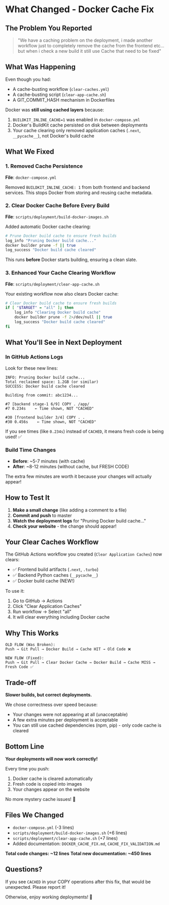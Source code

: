 # What Changed - Docker Cache Fix

## The Problem You Reported

> "We have a caching problem on the deployment, i made another workflow just to completely remove the cache from the frontend etc... but when i check a new build it still use Cache that need to be fixed"

## What Was Happening

Even though you had:
- A cache-busting workflow (`clear-caches.yml`)
- A cache-busting script (`clear-app-cache.sh`)
- A GIT_COMMIT_HASH mechanism in Dockerfiles

Docker was **still using cached layers** because:
1. `BUILDKIT_INLINE_CACHE=1` was enabled in `docker-compose.yml`
2. Docker's BuildKit cache persisted on disk between deployments
3. Your cache clearing only removed application caches (`.next`, `__pycache__`), not Docker's build cache

## What We Fixed

### 1. Removed Cache Persistence
**File**: `docker-compose.yml`

Removed `BUILDKIT_INLINE_CACHE: 1` from both frontend and backend services. This stops Docker from storing and reusing cache metadata.

### 2. Clear Docker Cache Before Every Build
**File**: `scripts/deployment/build-docker-images.sh`

Added automatic Docker cache clearing:
```bash
# Prune Docker build cache to ensure fresh builds
log_info "Pruning Docker build cache..."
docker builder prune -f || true
log_success "Docker build cache cleared"
```

This runs **before** Docker starts building, ensuring a clean slate.

### 3. Enhanced Your Cache Clearing Workflow
**File**: `scripts/deployment/clear-app-cache.sh`

Your existing workflow now also clears Docker cache:
```bash
# Clear Docker build cache to ensure fresh builds
if [ "$TARGET" = "all" ]; then
    log_info "Clearing Docker build cache"
    docker builder prune -f 2>/dev/null || true
    log_success "Docker build cache cleared"
fi
```

## What You'll See in Next Deployment

### In GitHub Actions Logs

Look for these new lines:
```
INFO: Pruning Docker build cache...
Total reclaimed space: 1.2GB (or similar)
SUCCESS: Docker build cache cleared

Building from commit: abc1234...

#7 [backend stage-1 6/9] COPY . /app/
#7 0.234s    ← Time shown, NOT "CACHED"

#30 [frontend builder 3/4] COPY . .
#30 0.456s    ← Time shown, NOT "CACHED"
```

If you see times (like `0.234s`) instead of `CACHED`, it means fresh code is being used! ✅

### Build Time Changes

- **Before**: ~5-7 minutes (with cache)
- **After**: ~8-12 minutes (without cache, but FRESH CODE)

The extra few minutes are worth it because your changes will actually appear!

## How to Test It

1. **Make a small change** (like adding a comment to a file)
2. **Commit and push** to master
3. **Watch the deployment logs** for "Pruning Docker build cache..."
4. **Check your website** - the change should appear!

## Your Clear Caches Workflow

The GitHub Actions workflow you created (`Clear Application Caches`) now clears:
- ✅ Frontend build artifacts (`.next`, `.turbo`)
- ✅ Backend Python caches (`__pycache__`)
- ✅ Docker build cache (NEW!)

To use it:
1. Go to GitHub → Actions
2. Click "Clear Application Caches"
3. Run workflow → Select "all"
4. It will clear everything including Docker cache

## Why This Works

```
OLD FLOW (Was Broken):
Push → Git Pull → Docker Build → Cache HIT → Old Code ❌

NEW FLOW (Fixed):
Push → Git Pull → Clear Docker Cache → Docker Build → Cache MISS → Fresh Code ✅
```

## Trade-off

**Slower builds, but correct deployments.**

We chose correctness over speed because:
- Your changes were not appearing at all (unacceptable)
- A few extra minutes per deployment is acceptable
- You can still use cached dependencies (npm, pip) - only code cache is cleared

## Bottom Line

**Your deployments will now work correctly!** 

Every time you push:
1. Docker cache is cleared automatically
2. Fresh code is copied into images
3. Your changes appear on the website

No more mystery cache issues! 🎉

## Files We Changed

- `docker-compose.yml` (-3 lines)
- `scripts/deployment/build-docker-images.sh` (+6 lines)
- `scripts/deployment/clear-app-cache.sh` (+7 lines)
- Added documentation: `DOCKER_CACHE_FIX.md`, `CACHE_FIX_VALIDATION.md`

**Total code changes: ~12 lines**
**Total new documentation: ~450 lines**

## Questions?

If you see `CACHED` in your COPY operations after this fix, that would be unexpected. Please report it!

Otherwise, enjoy working deployments! 🚀
